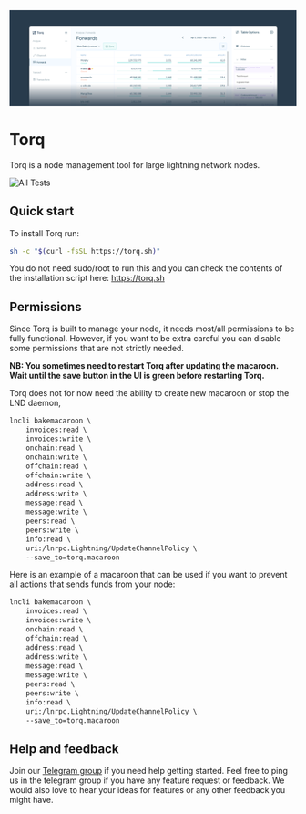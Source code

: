 ![Torq - Banner](./docs/images/readme-banner.png)

# Torq

Torq is a node management tool for large lightning network nodes.

![All Tests](https://github.com/lncapital/torq/actions/workflows/test-on-push.yml/badge.svg)

## Quick start

To install Torq run:

```sh
sh -c "$(curl -fsSL https://torq.sh)"
```

You do not need sudo/root to run this and you can check the contents of the installation script here: https://torq.sh

## Permissions

Since Torq is built to manage your node, it needs most/all permissions to be fully functional. However, if you want to
be extra careful you can disable some permissions that are not strictly needed.

**NB: You sometimes need to restart Torq after updating the macaroon.
Wait until the save button in the UI is green before restarting Torq.**

Torq does not for now need the ability to create new macaroon or stop the LND daemon,

    lncli bakemacaroon \
        invoices:read \
        invoices:write \
        onchain:read \
        onchain:write \
        offchain:read \
        offchain:write \
        address:read \
        address:write \
        message:read \
        message:write \
        peers:read \
        peers:write \
        info:read \
        uri:/lnrpc.Lightning/UpdateChannelPolicy \
        --save_to=torq.macaroon

Here is an example of a macaroon that can be used if you want to prevent all actions that sends funds from your node:

    lncli bakemacaroon \
        invoices:read \
        invoices:write \
        onchain:read \
        offchain:read \
        address:read \
        address:write \
        message:read \
        message:write \
        peers:read \
        peers:write \
        info:read \
        uri:/lnrpc.Lightning/UpdateChannelPolicy \
        --save_to=torq.macaroon

## Help and feedback

Join our [Telegram group](https://t.me/joinchat/V-Dks6zjBK4xZWY0) if you need help getting started.
Feel free to ping us in the telegram group if you have any feature request or feedback.  We would also love to hear your ideas for features or any other feedback you might have.
